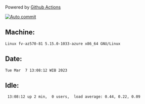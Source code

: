 Powered by [Github Actions](https://github.com/features/actions)

[![Auto commit](https://github.com/hiage/workstation/workflows/Auto%20commit/badge.svg)](https://github.com/hiage/workstation/actions?query=workflow%3A%22Auto+commit%22)

## Machine:
```
Linux fv-az570-81 5.15.0-1033-azure x86_64 GNU/Linux
```
## Date:
```
Tue Mar  7 13:08:12 WIB 2023
```
## Idle:
```
 13:08:12 up 2 min,  0 users,  load average: 0.44, 0.22, 0.09
```

